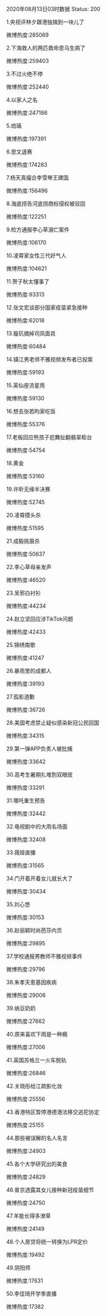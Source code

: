 2020年08月13日03时数据
Status: 200

1.央视评林夕跟港独搞到一块儿了

微博热度:285069

2.下海救人的两匹救命恩马生病了

微博热度:259403

3.不过火绝不停

微博热度:252440

4.以家人之名

微博热度:247186

5.琉璃

微博热度:197391

6.思文退赛

微博热度:174283

7.杨天真撮合李雪琴王建国

微博热度:156496

8.海底捞告河底捞商标侵权被驳回

微博热度:122251

9.检方通报李心草溺亡案件

微博热度:106170

10.凌霄家女性三代好气人

微博热度:104621

11.贺子秋太懂事了

微博热度:93313

12.张文宏谈部分国家疫苗紧急接种

微博热度:62018

13.璇玑摘掉司凤面具

微博热度:60484

14.镇江男老师不雅视频发布者已投案

微博热度:59193

15.英仙座流星雨

微博热度:59130

16.想去张若昀家吃饭

微博热度:55376

17.老板回应熊孩子尬舞扯翻翡翠柜台

微博热度:54754

18.黄金

微博热度:53160

19.许昕无缘半决赛

微博热度:52745

20.凌霄摸头杀

微博热度:51595

21.成毅挑眉杀

微博热度:50637

22.李心草母亲发声

微博热度:46520

23.吴邪白衬衫

微博热度:44234

24.赵立坚回应涉TikTok问题

微博热度:42433

25.锦绣南歌

微博热度:41247

26.暴雨里的成都人

微博热度:39193

27.孤影道歉

微博热度:36726

28.美国考虑禁止疑似感染新冠公民回国

微博热度:34315

29.第一弹APP负责人被批捕

微博热度:33642

30.高考生暑期扎堆割双眼皮

微博热度:33291

31.哪吒重生预告

微博热度:32442

32.电视剧中的大雨名场面

微博热度:32408

33.薇娅直播

微博热度:31565

34.门开着开着女儿就长大了

微博热度:30434

35.刘心悠

微博热度:30153

36.赵丽颖时尚芭莎内页

微博热度:29895

37.学校通报男教师不雅视频事件

微博热度:29796

38.朱孝天患基因疾病

微博热度:29006

39.纳豆奶奶

微博热度:27662

40.原来喜欢下雨是一种瘾

微博热度:27006

41.英国苏格兰一火车脱轨

微博热度:26846

42.关晓彤给江疏影化妆

微博热度:25556

43.香港特区暂停港德港法移交逃犯协定

微博热度:25155

44.那些被误解的名人名言

微博热度:24903

45.各个大学研究出的美食

微博热度:24829

46.普京透露其女儿接种新冠疫苗细节

微博热度:24750

47.羊能长得多潦草

微博热度:24149

48.个人房贷将统一转换为LPR定价

微博热度:19492

49.阴阳师

微博热度:17631

50.李佳琦开学季直播

微博热度:17382

